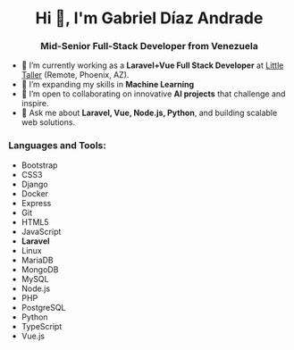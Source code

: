 <h1 align="center">Hi 👋, I'm Gabriel Díaz Andrade</h1>
<h3 align="center">Mid-Senior Full-Stack Developer from Venezuela</h3>

- 🔭 I’m currently working as a **Laravel+Vue Full Stack Developer** at [Little Taller](https://www.littletaller.com/) (Remote, Phoenix, AZ).
- 🌱 I’m expanding my skills in **Machine Learning**
- 👯 I’m open to collaborating on innovative **AI projects** that challenge and inspire.
- 💬 Ask me about **Laravel, Vue, Node.js, Python**, and building scalable web solutions.

<h3 align="left">Languages and Tools:</h3>
<ul>
  <li>Bootstrap</li>
  <li>CSS3</li>
  <li>Django</li>
  <li>Docker</li>
  <li>Express</li>
  <li>Git</li>
  <li>HTML5</li>
  <li>JavaScript</li>
  <li><strong>Laravel</strong></li>
  <li>Linux</li>
  <li>MariaDB</li>
  <li>MongoDB</li>
  <li>MySQL</li>
  <li>Node.js</li>
  <li>PHP</li>
  <li>PostgreSQL</li>
  <li>Python</li>
  <li>TypeScript</li>
  <li>Vue.js</li>
</ul>
